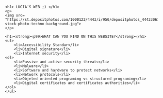<html>
    <head>
        <meta charset="utf-8">
        <title> LUCIA´S WEB</title>
		<style>
		#LUCIA´S WEB{
		      background-color: "#FF0080";
		}
		#what can you find on this website?{
		      background-color: "E61980";
		}
	</style>
    </head>
    <body>
	 

    <h1> LUCIA´S WEB ;) </h1>
    <p>
    <img src= "https://st.depositphotos.com/1000123/4443/i/950/depositphotos_44433061-stock-photo-techno-background.jpg">
    </p>
  
    <h1><strong><p99>WHAT CAN YOU FIND ON THIS WEBSITE?</strong></h1>
	<ul>
	    <li>Accessibility Standar</li>
		<li>Digital signature</li>
		<li>Internet security</li>
	<ol>
	    <li>Passive and active security threats</li>
		<li>Malware</li>
		<li>Software and hardware to protect networks</li>
		<li>Network protocols</li>
		<li>Objeted oriented programing vs structured programing</li>
		<li>Digital certificates and certificates authorities</li>
	</ol>
	</ul>
	
<html>
    <head>
        <meta charset="utf-8">
        <title> ACCESIBILITY STANDARS </title>
		<style>
		   
		h1 {
		    color: rgb(254, 65, 100);
		}
		h2 {
		    color: rgb(255, 128, 128);
		}
		p {
		   color: rgb(118, 60, 40);
		}
  
            
	    </style>
    </head>
    <body>

    <h1> ACCESIBILITY STANDARS </h1>

    <h2><strong>EXPLANATION:</strong></h2>

      <p>Accessibility is an issue treated and considered prominently in both national 
      and international levels. This led to the creation of a number of resources to specify 
      the characteristics which must meet the content available through Internet Web technologies, 
      Intranets and other computer networks, so that they may be used by most people, including persons with disabilities
      and elderly persons, independently or through the technical aids pertinentes
      .</P>
    <h3><em>W3C Web Content Accessibility Guidelines</em></h3>

    <p> The World Wide Web Consortium (W3C) published the original set of Web Content Accessibility Guidelines (WCAG 1.0) in 1998. 
	An updated version, WCAG 2.0, was published in 2008, and includes 62 success criteria, organized under four general principles:<br>
     <ul>
    <il><strong>Perceivable</strong> – Information and user interface components must be presentable to users in ways they can perceive.</il><br>
    <il><strong>Operable</strong>– User interface components and navigation must be operable.</il><br>
	<il><strong>Understandable</strong> – Information and the operation of user interface must be understandable.</il><br>
	<il><strong>Robust</strong> – Content must be robust enough that it can be interpreted reliably by a wide variety of user agents, 
	including assistive technologies.</il><br>
     
	
	<h4><em>What is WCAG?</em></h4><br>
	
	<p1>The Web Content Accessibility Guidelines (WCAG) is an internationally recognised standard created by the World Wide Web Consortium (W3C).<br>
	The purpose of the WCAG standard is to define how to “… make Web content more accessible to people with disabilities. Accessibility involves a wide range 
	of disabilities, including visual, auditory, physical, speech, cognitive, language, learning, and neurological disabilities. Although these guidelines
	cover a wide range of issues, they are not able to address the needs of people with all types, degrees, and combinations of disability. 
	These guidelines also make Web content more usable by older
	individuals with changing abilities due to aging and often improve usability for users in general.”<br>
	<strong>Which WCAG applies to my mainstream organisation?</strong><br>
	There are currently two supported versions of the web accessibility standard – WCAG 2.0 and WCAG 2.1. As such, it can be confusing to determine which one
	your mainstream organisation should consider.
    The choice between WCAG 2.0 and 2.1 will largely come down to an organisation’s policy position, time and budget. 
    Given that WCAG 2.1 contains everything in WCAG 2.0 plus some extra guidance for users of mobile devices,
    a good default position is to implement WCAG 
    2.1 knowing that you have covered all the requirements for both desktop and mobile web accessibility.<br>
	<br>
	<strong>Overview</strong><br>
	Regardless of whether you choose to implement WCAG 2.0 or 2.1, 
	the good news is that both guidelines use the same terminology. The guidelines are separated into the following parts:<br>
	<ol>
	<il><strong>Design principles:</strong> The four overarching principles of accessible website development.</il>
    <il><strong>Guidelines:</strong> short statements providing guidance on what should be considered by designers and developers to make a website accessible.</il>
    <il><strong>Success Criteria:</strong> Specific technical requirements to ensure that a website is compliant with the standard.</il>
	<strong>Guidelines:</strong><br>
 Sitting underneath the four POUR principles are a series of guidelines.<br>
 For WCAG 2.0 there are twelve guidelines. For WCAG 2.1 there is one additional guideline taking the total to thirteen.</p1>
 
 <h5><em>Web Accessibility Initiative (WAI)</em></h5> 
 <p2>The W3C Web Accessibility Initiative (WAI) brings together people from industry, 
 disability organizations, government, and research labs from around the 
 world to develop guidelines and resources to help make the Web accessible to people with auditory, 
 cognitive, neurological, physical, speech, and visual disabilities<br>
 <strong>WAI's coverage of web accessibility includes:</strong><br>
 <ol>
 <il>"web content" - websites and web applications</il>
 <il>authoring tools, such as content management systems (CMS) and blog software</il>
 <il>browsers and other "user agents"</il>
 <il>WAI-ARIA specification for accessible rich Internet applications</il>
 </p2>
	<html>
    <head>
        <meta charset="utf-8">
        <title>INTERNET SECURITY</title>
		<style>

		h1 {
		    color: rgb(128, 0, 64);
		}
		h2 {
		    color: rgb(255, 128, 128);
		}
		p {
		   color: rgb(118, 60, 40);
		}
		p5 {
		   color: rgb(136, 0, 255);
		}
		p6 {
		   color: rgb(0, 255, 255);


	    </style>
    </head>
    <body>
    <h1><strong>WHAT IS ABOUT?</strong></h1>
  <p> Internet security consists of a range of security tactics for protecting activities 
   and transactions conducted online over the internet. 
   These tactics are meant to safeguard users from threats such as hacking into computer systems, 
   email addresses, or websites; malicious software that can infect and inherently damage systems; 
   and identity theft by hackers who steal personal data such as bank account information and credit card numbers.
   Internet security is a specific aspect of broader concepts such as cybersecurity and computer security,
   being focused on the specific threats 
   and vulnerabilities of online access and use of the internet.</p><br>
   <br>
   <h2><em>Difference between Active Attack and Passive Attack</em></h2>
   <p1>Active and Passive Attacks are security attacks. In Active attack, an attacker tries to modify the content
   of the messages. 
   Whereas in Passive attack, an attacker observes the messages, copy them and may use them for 
   malicious purposes.<p1><br>
   <table>
      <thead>
	     <tr>
		    <th>key</th>
			<th>Active Attack</th>
			<th>Passive Attack</th>
		 </tr>
	    </thead>
		<tbody>
		  <tr>
		    <td>Modification</td>
			<td>In Active Attack, information is modified.</td>
			<td>In Passive Attack, information remain unchanged.</td>
		  </tr>
		  <tr>
		    <td>Dangerous For</td>
			<td>Active Attack is dangerous for Integrity as well as Availability.</td>
			<td>Passive Attack is dangerous for Confidentiality.</td>
		  </tr>
		  <tr>
		    <td>Attention</td>
			<td>Attention is to be paid on detection.</td>
			<td>Attention is to be paid on prevention.</td>
		  </tr>
		  <tr>
		    <td>Impact on System</td>
			<td>In Active Attack, system is damaged.</td>
			<td>In Passive Attack, system has no impact.</td>
		  </tr>
		  <tr>
		    <td>Victim</td>
			<td>Victim gets informed in active attack.</td>
			<td>Victim does not get informed in passive attack.</td>
		  </tr>
		  <tr>
		    <td>System Resources</td>
			<td>System Resources can be changed in active attack.</td>
			<td>System Resources are not changed in passive attack.</td>
		 </tr>
		</tbody>
	  </table>
	  <h3><em>MALWARE</em></h3>
	  <p0>
	  <img src=" https://images.idgesg.net/images/article/2019/05/cso_danger_security_threat_malware_danger_security_threat_binary_skull_by_jakarin2521_gettyimages-862844730_binary_data_by_simon2579_gettyimages-1140711395_3x2_2400x1600-100796674-large.jpg">
	  <br>Imagen courtesy
	  </p0>
	 <ul>
	    <li><strong>DEFINITION</strong></li><br>
		Malware, short for malicious software, is a blanket term for viruses, worms, 
		trojans and other harmful computer programs
		hackers use to wreak destruction and gain access to sensitive information.<br>
		In other words, software is identified as malware based on its intended use, 
		rather than a particular technique or technology used to build it.<br>
		<br>
		<li><strong>TYPE OF MALWARE</strong></li><br>
		they describe three subtly different ways malware can infect target computers:<br>
		 
		<ol>
		<li>A <p5><em>worm</em></p5> is a standalone piece of malicious software
		that reproduces itself and spreads from computer to computer.</li>
		<li>A<p5><em> virus</em></p5> is a piece of computer code that inserts itself within the code of another standalone program, 
		then forces that program to take malicious action and spread itself.</li>
		<li>A <p5><em>trojan</em></p5> is a program that cannot reproduce itself but masquerades as something 
		the user wants and tricks them into activating it so it can do its damage and spread.</li>
		</ol><br>
		<br>
		<li><strong>HOW TO PREVENT MALWARE</strong></li><br>
		<p45>With spam and phishing email being the primary vector by which malware infects computers, 
		the best way to prevent malware is make sure your email systems are locked down tight—and your users know 
		how to spot danger. We recommend a combination of carefully checking attached documents and restricting
		potentially 
		dangerous user behavior—as well as just familiarizing your users with common phishing scams 
		so that their common sense can kick in.<br>
        When it comes to more technical preventative measures,
        there are a number of steps you can take, including keeping all your systems patched and updated, 
        keeping an inventory of hardware so you know what you need to protect, and performing 
        continuous vulnerability assessments on your infrastructure.<br>
        When it comes to ransomware attacks in particular,
        one way to be prepared is to always make backups of your files, ensuring
        that you'll never need to pay a ransom
        to get them back if your hard drive is encrypted.<br></p45>
		<br>
		<li><strong>MALWARE PROTECTION</strong></li><br>
		<p45>Antivirus software is the most widely known product in the category of malware protection products; 
		despite "virus" being in the name, most offerings take on all forms of malware.
		While high-end security pros dismiss it as obsolete, it's still the backbone of basic
		anti-malware defense. <p6>Today's best antivirus software is from vendors Kaspersky Lab, 
		Symantec and Trend Micro, according to recent tests by AV-TEST.</p6><br>
		<br>
		When it comes to more advanced corporate networks, <em>endpoint security</em> offerings provide defense in depth against malware. They provide not only the signature-based malware detection that you expect from antivirus, but anti-spyware, personal firewall, application control and other styles of host intrusion prevention. Gartner offers a list of its top picks in this space,
		which include products from Cylance, CrowdStrike, and Carbon Black.</p45>
		<br>
		</ul>
		
		
		
	   
 
  
    </body>
</html>
